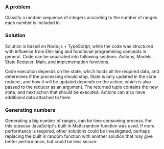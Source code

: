 ### A problem

Classify a random sequence of integers according to the number of ranges each number is included in.

### Solution

Solution is based on Node.js + TypeScript, while the code was structured with influence from Elm-lang and functional programming concepts in general. Code can be separated into following sections: Actions, Models, State Reducer, Main, and implementation functions.

Code execution depends on the state, which holds all the required data, and determines if the processing should stop. State is only updated in the state reducer, and how it will be updated depends on the action, which is also passed to the reducer as an argument. The returned tuple contains the new state, and next action that should be executed. Actions can also have additional data attached to them.

### Generating numbers

Generating a big number of ranges, can be time consuming process. For this purpose JavaScript's built in Math.random function was used. If more performance is required, other solutions could be investigated, perhaps replacing the built in random function with another solution that may give better performance, but could be less secure.
